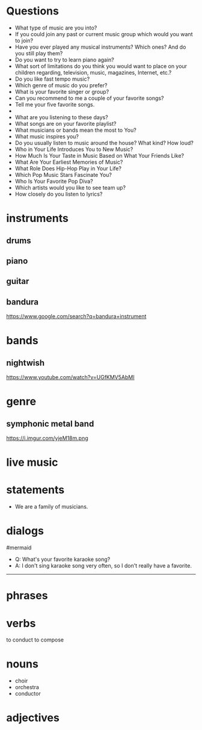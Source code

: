 # Questions
- What type of music are you into?
- If you could join any past or current music group which would you want to join?
- Have you ever played any musical instruments? Which ones? And do you still play them?
- Do you want to try to learn piano again?
- What sort of limitations do you think you would want to place on your children regarding, television, music, magazines, Internet, etc.?
- Do you like fast tempo music?
- Which genre of music do you prefer?
- What is your favorite singer or group?
- Can you recommend to me a couple of your favorite songs?
- Tell me your five favorite songs.
- 
- What are you listening to these days?
- What songs are on your favorite playlist?
- What musicians or bands mean the most to You?
- What music inspires you?
- Do you usually listen to music around the house? What kind? How loud?
- Who in Your Life Introduces You to New Music?
- How Much Is Your Taste in Music Based on What Your Friends Like?
- What Are Your Earliest Memories of Music?
- What Role Does Hip-Hop Play in Your Life?
- Which Pop Music Stars Fascinate You?
- Who Is Your Favorite Pop Diva?
- Which artists would you like to see team up?
- How closely do you listen to lyrics?

# instruments
## drums
## piano
## guitar
## bandura
https://www.google.com/search?q=bandura+instrument




# bands

## nightwish
https://www.youtube.com/watch?v=UGfKMV5AbMI

# genre
## symphonic metal band
https://i.imgur.com/yjeM18m.png

# live music


# statements
- We are a family of musicians.
# dialogs
#mermaid 

- Q: What's your favorite karaoke song?
- A: I don't sing karaoke song very often, so I don't really have a favorite.

---



# phrases

# verbs
to conduct
to compose
# nouns
- choir
- orchestra
- conductor
# adjectives